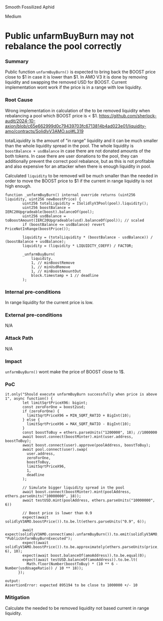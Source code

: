 Smooth Fossilized Aphid

Medium

# Public unfarmBuyBurn may not rebalance the pool correctly

### Summary

Public function `unfarmBuyBurn()` is expected to bring back the BOOST price close to $1 in case it is lower than $1. In AMO V3 it is done by removing liquidity and swapping the removed USD for BOOST. Current implementation wont work if the price is in a range with low liquidity.

### Root Cause

Wrong implementation in calculation of the to be removed liquidity when rebalancing a pool which BOOST price is < $1.
https://github.com/sherlock-audit/2024-10-axion/blob/c65e662999d0c79439703fc6713814b4ad023e01/liquidity-amo/contracts/SolidlyV3AMO.sol#L319

totalLiquidity is the amount of "in range" liquidity and it can be much smaller than the whole liquidity spread in the pool.
The whole liquidity is `boostBalance + usdBalance` in case there are not donated amounts of the both tokens. In case there are user donations to the pool, they can additionally prevent the correct pool rebalance, but as this is not profitable and also expensive for an attacker when there is enough liquidity in pool.

Calculated `liquidity` to be removed will be much smaller than the needed in order to move the BOOST price to $1 if the current in range liquidity is not high enough.
```solidity
function _unfarmBuyBurn() internal override returns (uint256 liquidity, uint256 newBoostPrice) {
        uint256 totalLiquidity = ISolidlyV3Pool(pool).liquidity();
        uint256 boostBalance = IERC20Upgradeable(boost).balanceOf(pool);
        uint256 usdBalance = toBoostAmount(IERC20Upgradeable(usd).balanceOf(pool)); // scaled
        if (boostBalance <= usdBalance) revert PriceNotInRange(boostPrice());

        liquidity = (totalLiquidity * (boostBalance - usdBalance)) / (boostBalance + usdBalance);
        liquidity = (liquidity * LIQUIDITY_COEFF) / FACTOR;

        _unfarmBuyBurn(
            liquidity,
            1, // minBoostRemove
            1, // minUsdRemove
            1, // minBoostAmountOut
            block.timestamp + 1 // deadline
        );
```

### Internal pre-conditions

In range liquidity for the current price is low.
### External pre-conditions

N/A
### Attack Path

N/A
### Impact

`unfarmBuyBurn()` wont make the price of BOOST close to 1$.

### PoC

```solidity
it.only("Should execute unfarmBuyBurn successfully when price is above 1", async function() {
        let limitSqrtPriceX96: bigint;
        const zeroForOne = boost2usd;
        if (zeroForOne) {
          limitSqrtPriceX96 = MIN_SQRT_RATIO + BigInt(10);
        } else {
          limitSqrtPriceX96 = MAX_SQRT_RATIO - BigInt(10);
        }
        const boostToBuy = ethers.parseUnits("1200000", 18); //1000000
        await boost.connect(boostMinter).mint(user.address, boostToBuy);
        await boost.connect(user).approve(poolAddress, boostToBuy);
        await pool.connect(user).swap(
          user.address,
          zeroForOne,
          boostToBuy,
          limitSqrtPriceX96,
          1,
          deadline
        );
        
		// Simulate bigger liquidity spread in the pool
        await boost.connect(boostMinter).mint(poolAddress, ethers.parseUnits("10000000", 18));
        await testUSD.mint(poolAddress, ethers.parseUnits("10000000", 6))
        
        // Boost price is lower than 0.9
        expect(await solidlyV3AMO.boostPrice()).to.be.lt(ethers.parseUnits("0.9", 6));
        
        await expect(solidlyV3AMO.connect(amo).unfarmBuyBurn()).to.emit(solidlyV3AMO, "PublicUnfarmBuyBurnExecuted");
        expect(await solidlyV3AMO.boostPrice()).to.be.approximately(ethers.parseUnits(price, 6), 10);
        expect(await boost.balanceOf(amoAddress)).to.be.equal(0);
        expect(await testUSD.balanceOf(amoAddress)).to.be.lt(
          Math.floor(Number(boostToBuy) * (10 ** 6 - Number(usdUsageRatio)) / 10 ** 18));
      });
```

```text
output:
AssertionError: expected 895194 to be close to 1000000 +/- 10
```
### Mitigation

Calculate the needed to be removed liquidity not based current in range liquidity.